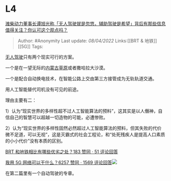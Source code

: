 # L4
[潍柴动力董事长谭旭光称「无人驾驶就是忽悠，辅助驾驶是希望」背后有那些信息值得关注？你认可这个观点吗？](https://www.zhihu.com/question/525589861/answer/2420508915)

> Author: #Anonymity
> Last update: *08/04/2022*
> Links:[[BRT & 地铁]] [[5G]]
> Tags:

[无人驾驶](https://www.zhihu.com/search?q=%E6%97%A0%E4%BA%BA%E9%A9%BE%E9%A9%B6&search_source=Entity&hybrid_search_source=Entity&hybrid_search_extra=%7B%22sourceType%22%3A%22answer%22%2C%22sourceId%22%3A2420508915%7D)只有两个现实可行的方案。

一个是在一望无际的[内蒙古草原](https://www.zhihu.com/search?q=%E5%86%85%E8%92%99%E5%8F%A4%E8%8D%89%E5%8E%9F&search_source=Entity&hybrid_search_source=Entity&hybrid_search_extra=%7B%22sourceType%22%3A%22answer%22%2C%22sourceId%22%3A2420508915%7D)或者撒哈拉大沙漠。

一个是配合自动换电技术，在智能公路上交由第三方接管成为无轨轨道交通。

用人工智能替代司机没有可见的前途。

理由主要有二：

1）认为“现实世界的多样性超不过人工智能算法的预料”，这其实是以人僭神，自信自己的智慧可以超越一切造物的可能，必遭惨败。

2）认为“现实世界的多样性固然必然超过人工智能算法的预料，但其失败的代价微不足道，可以无视”，这是灭霸式的社会工程论，和“处死残疾人是提高人口素质的小小代价”没有本质的区别。

[BRT 和地铁相比有哪些优劣之处？183 赞同 · 51 评论回答](https://www.zhihu.com/question/20169848/answer/1891741754)

[我用 5G 网络可以干什么？6257 赞同 · 1569 评论回答![](https://pic3.zhimg.com/v2-a0b6a642e811170d4309bab75be6f822_180x120.jpg)](https://www.zhihu.com/question/314766480/answer/708378659)

在第二篇里有一个自动驾驶的专章。

